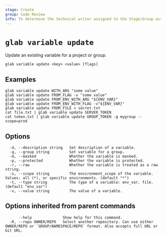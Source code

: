 ```yaml
---
stage: Create
group: Code Review
info: To determine the technical writer assigned to the Stage/Group associated with this page, see https://about.gitlab.com/handbook/product/ux/technical-writing/#assignments
---
```


<!--
This documentation is auto generated by a script.
Please do not edit this file directly. Run `make gen-docs` instead.
-->

# `glab variable update`

Update an existing variable for a project or group.

```plaintext
glab variable update <key> <value> [flags]
```

## Examples

```plaintext
glab variable update WITH_ARG "some value"
glab variable update FROM_FLAG -v "some value"
glab variable update FROM_ENV_WITH_ARG "${ENV_VAR}"
glab variable update FROM_ENV_WITH_FLAG -v"${ENV_VAR}"
glab variable update FROM_FILE < secret.txt
cat file.txt | glab variable update SERVER_TOKEN
cat token.txt | glab variable update GROUP_TOKEN -g mygroup --scope=prod

```

## Options

```plaintext
  -d, --description string   Set description of a variable.
  -g, --group string         Set variable for a group.
  -m, --masked               Whether the variable is masked.
  -p, --protected            Whether the variable is protected.
  -r, --raw                  Whether the variable is treated as a raw string.
  -s, --scope string         The environment_scope of the variable. Values: all (*), or specific environments. (default "*")
  -t, --type string          The type of a variable: env_var, file. (default "env_var")
  -v, --value string         The value of a variable.
```

## Options inherited from parent commands

```plaintext
      --help              Show help for this command.
  -R, --repo OWNER/REPO   Select another repository. Can use either OWNER/REPO or `GROUP/NAMESPACE/REPO` format. Also accepts full URL or Git URL.
```
